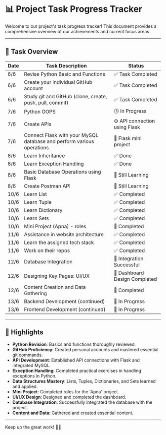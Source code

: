 # 📊 Project Task Progress Tracker

Welcome to our project's task progress tracker! This document provides a comprehensive overview of our achievements and current focus areas.

---

## 📅 Task Overview

| Date   | Task Description                                                                                    | Status                          |
|--------|-----------------------------------------------------------------------------------------------------|---------------------------------|
| 6/6    | Revise Python Basic and Functions                                                                   | ✅ Task Completed               |
| 6/6    | Create your individual GitHub account                                                               | ✅ Task Completed               |
| 6/6    | Study git and GitHub (clone, create, push, pull, commit)                                            | ✅ Task Completed               |
| 7/6    | Python OOPS                                                                                         | 🕒 In Progress                  |
| 7/6    | Create APIs                                                                                         | ⚙️ API connection using Flask   |
| 7/6    | Connect Flask with your MySQL database and perform various operations                               | 🔧 Flask mini project           |
| 8/6    | Learn Inheritance                                                                                   | ✅ Done                         |
| 8/6    | Learn Exception Handling                                                                            | ✅ Done                         |
| 8/6    | Basic Database Operations using Flask                                                               | 📖 Still Learning               |
| 8/6    | Create Postman API                                                                                  | 📖 Still Learning               |
| 10/6   | Learn List                                                                                          | ✅ Completed                    |
| 10/6   | Learn Tuple                                                                                         | ✅ Completed                    |
| 10/6   | Learn Dictionary                                                                                    | ✅ Completed                    |
| 10/6   | Learn Sets                                                                                          | ✅ Completed                    |
| 10/6   | Mini Project (Apna) - roles                                                                         | 🎉 Completed                    |
| 11/6   | Assistance in website architecture                                                                  | ✅ Completed                    |
| 11/6   | Learn the assigned tech stack                                                                       | ✅ Completed                    |
| 11/6   | Work on their repos                                                                                 | ✅ Completed                    |
| 12/6   | Database Integration                                                                                | 🎯 Integration Successful       |
| 12/6   | Designing Key Pages: UI/UX                                                                           | 🎨 Dashboard Design Completed   |
| 12/6   | Content Creation and Data Gathering                                                                 | 📝 Completed                    |
| 13/6   | Backend Development (continued)                                                                     | 🔄 In Progress                  |
| 13/6   | Frontend Development (continued)                                                                    | 🔄 In Progress                  |

---

## 🌟 Highlights

- **Python Revision**: Basics and functions thoroughly reviewed.
- **GitHub Proficiency**: Created personal accounts and mastered essential git commands.
- **API Development**: Established API connections with Flask and integrated MySQL.
- **Exception Handling**: Completed practical exercises in handling exceptions in Python.
- **Data Structures Mastery**: Lists, Tuples, Dictionaries, and Sets learned and applied.
- **Mini Project**: Completed roles for the 'Apna' project.
- **UI/UX Design**: Designed and completed the dashboard.
- **Database Integration**: Successfully integrated the database with the project.
- **Content and Data**: Gathered and created essential content.

---

Keep up the great work! 🚀✨


